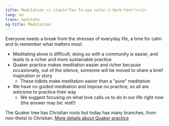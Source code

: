 ```yaml
---
title: Meditation <i class="fas fa-spa color-1-dark-text"></i>
lang: en
trans: meditate
og-title: Meditation
---
```

Everyone needs a break from the stresses of everyday life, a time for calm and to remember what matters most.

* Meditating alone is difficult; doing so with a community is easier, and leads to a richer and more sustainable practice
* Quaker practice makes meditation easier and richer because occasionally, out of the silence, someone will be moved to share a brief inspiration or story
  * These tidbits make meditation easier than a "pure" meditation
* We have no guided meditation and impose no practice, so all are welcome to practice their way
  * We suggest focusing on what love calls us to do in our life right now (the answer may be: rest!)

The Quaker tree has Christian roots but today has many branches, from non-theist to Christian. [More details about Quaker practice](/about) 
